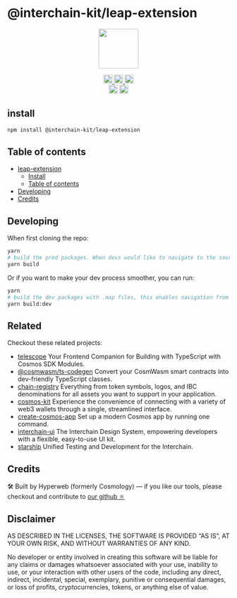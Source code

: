 # @interchain-kit/leap-extension

<p align="center" width="100%">
    <img height="90" src="https://user-images.githubusercontent.com/545047/190171432-5526db8f-9952-45ce-a745-bea4302f912b.svg" />
</p>

<p align="center" width="100%">
  <a href="https://github.com/hyperweb-io/cosmos-kit/actions/workflows/run-tests.yml">
    <img height="20" src="https://github.com/hyperweb-io/cosmos-kit/actions/workflows/run-tests.yml/badge.svg" />
  </a>
  <a href="https://github.com/hyperweb-io/lib-count">
    <img height="20" src="https://img.shields.io/endpoint?url=https%3A%2F%2Fraw.githubusercontent.com%2Fhyperweb-io%2Flib-count%2Fmain%2Foutput%2Fbadges%2Fproducts%2Fcosmos-kit%2Ftotal.json"/>  
  </a>
  <a href="https://github.com/hyperweb-io/lib-count">
    <img height="20" src="https://img.shields.io/endpoint?url=https%3A%2F%2Fraw.githubusercontent.com%2Fhyperweb-io%2Flib-count%2Fmain%2Foutput%2Fbadges%2Fproducts%2Fcosmos-kit%2Fmonthly.json"/>  
  </a>
  <br />
   <a href="https://github.com/hyperweb-io/cosmos-kit/blob/main/LICENSE"><img height="20" src="https://img.shields.io/badge/license-BSD%203--Clause%20Clear-blue.svg"></a>
   <a href="https://www.npmjs.com/package/cosmos-kit"><img height="20" src="https://img.shields.io/github/package-json/v/hyperweb-io/cosmos-kit?filename=packages%2Fcosmos-kit%2Fpackage.json"></a>
</p>

## install

```sh
npm install @interchain-kit/leap-extension
```
## Table of contents

- [leap-extension](#leap-extension)
  - [Install](#install)
  - [Table of contents](#table-of-contents)
- [Developing](#developing)
- [Credits](#credits)

## Developing

When first cloning the repo:

```sh
yarn
# build the prod packages. When devs would like to navigate to the source code, this will only navigate from references to their definitions (.d.ts files) between packages.
yarn build
```

Or if you want to make your dev process smoother, you can run:

```sh
yarn
# build the dev packages with .map files, this enables navigation from references to their source code between packages.
yarn build:dev
```

## Related

Checkout these related projects:

* [telescope](https://github.com/hyperweb-io/telescope) Your Frontend Companion for Building with TypeScript with Cosmos SDK Modules.
* [@cosmwasm/ts-codegen](https://github.com/CosmWasm/ts-codegen) Convert your CosmWasm smart contracts into dev-friendly TypeScript classes.
* [chain-registry](https://github.com/hyperweb-io/chain-registry) Everything from token symbols, logos, and IBC denominations for all assets you want to support in your application.
* [cosmos-kit](https://github.com/hyperweb-io/cosmos-kit) Experience the convenience of connecting with a variety of web3 wallets through a single, streamlined interface.
* [create-cosmos-app](https://github.com/hyperweb-io/create-cosmos-app) Set up a modern Cosmos app by running one command.
* [interchain-ui](https://github.com/hyperweb-io/interchain-ui) The Interchain Design System, empowering developers with a flexible, easy-to-use UI kit.
* [starship](https://github.com/hyperweb-io/starship) Unified Testing and Development for the Interchain.

## Credits

🛠 Built by Hyperweb (formerly Cosmology) — if you like our tools, please checkout and contribute to [our github ⚛️](https://github.com/hyperweb-io)


## Disclaimer

AS DESCRIBED IN THE LICENSES, THE SOFTWARE IS PROVIDED “AS IS”, AT YOUR OWN RISK, AND WITHOUT WARRANTIES OF ANY KIND.

No developer or entity involved in creating this software will be liable for any claims or damages whatsoever associated with your use, inability to use, or your interaction with other users of the code, including any direct, indirect, incidental, special, exemplary, punitive or consequential damages, or loss of profits, cryptocurrencies, tokens, or anything else of value.
